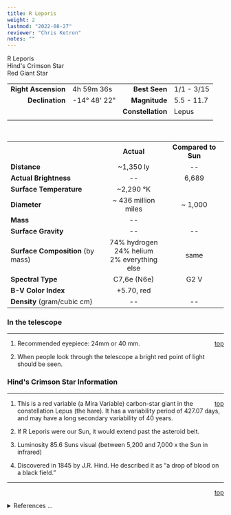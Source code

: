 ```yaml
---
title: R Leporis
weight: 2
lastmod: "2022-08-27"
reviewer: "Chris Ketron"
notes: ""
---
```


<script src="/notes/js/whatsup.js"></script>
<script type="text/javascript">
	var objectName ="Hind's Crimson Star"
	var objectDesc ="R Leporis<br/>Red Giant Star<br/>in the Constellation<br/>Lepus"
	var objectImage=""
</script>

<span style='float:right;'><div id=whatsup></div></span>

R Leporis  
Hind's Crimson Star  
Red Giant Star  

|   |   |   |   |
|--:|:--|--:|:--|
|**Right Ascension**|4h 59m 36s|**Best Seen**| 1/1 - 3/15 |
|**Declination**|-14&deg; 48' 22"|**Magnitude**| 5.5 - 11.7 |
|  |  |**Constellation**|Lepus|
|  |  |  |

<br/>

|  |  |  |
|--|:--:|:--:|
|  |**Actual**|**Compared to Sun**|
|**Distance**| ~1,350 ly | -- |
|**Actual Brightness**| -- | 6,689 |
|**Surface Temperature**| ~2,290 &deg;K|  |
|**Diameter**| ~ 436 million miles | ~ 1,000 |
|**Mass**|--|   |
|**Surface Gravity**|--|--|
|**Surface Composition** (by mass)|74% hydrogen<br>24% helium<br>2% everything else|same|
|**Spectral Type**| C7,6e (N6e) | G2 V |
|**B-V Color Index**| +5.70, red |
|**Density** (gram/cubic cm)|--|--|

### In the telescope

---
<span style='float:right;'>[top](#)</span>

1.  Recommended eyepiece: 24mm or 40 mm.

2.  When people look through the telescope a bright red point of light should be seen.

### Hind's Crimson Star Information
---
<span style='float:right;'>[top](#)</span>

1.  This is a red variable (a Mira Variable) carbon-star giant in the constellation Lepus (the hare).  It has a variability period of 427.07 days, and may have a long secondary variability of 40 years. 

2.  If R Leporis were our Sun, it would extend past the asteroid belt.

3.  Luminosity 85.6 Suns visual (between 5,200 and 7,000 x the Sun in infrared)

4.  Discovered in 1845 by J.R. Hind.  He described it as “a drop of blood on a black field.”

---
<span style='float:right;'>[top](#)</span>
<br/>
<details>
<summary>References ...</summary>

|   |   |   | 
|---|---|---|
|**Item**|**Updated**|**Notes**| 
|Other | 2018-12-07  | <http://stars.astro.illinois.edu/sow/hinds.html><br/><https://en.wikipedia.org/wiki/R_Leporis> |
</details>
